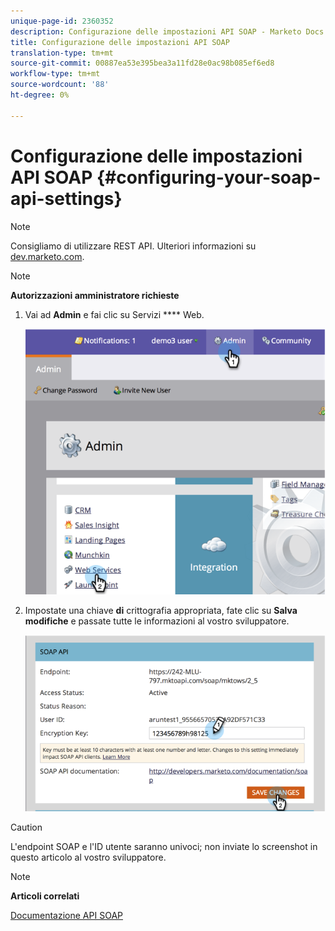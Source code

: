 ```yaml
---
unique-page-id: 2360352
description: Configurazione delle impostazioni API SOAP - Marketo Docs - Documentazione prodotto
title: Configurazione delle impostazioni API SOAP
translation-type: tm+mt
source-git-commit: 00887ea53e395bea3a11fd28e0ac98b085ef6ed8
workflow-type: tm+mt
source-wordcount: '88'
ht-degree: 0%

---
```



# Configurazione delle impostazioni API SOAP {#configuring-your-soap-api-settings}

>[!NOTE]
>
>Consigliamo di utilizzare REST API. Ulteriori informazioni su [dev.marketo.com](http://developers.marketo.com/documentation/rest/).

>[!NOTE]
>
>**Autorizzazioni amministratore richieste**

1. Vai ad **Admin** e fai clic su Servizi **** Web.

   ![](assets/image2014-9-19-10-3a58-3a11.png)

1. Impostate una chiave **di** crittografia appropriata, fate clic su **Salva modifiche** e passate tutte le informazioni al vostro sviluppatore.

   ![](assets/image2014-9-19-11-3a0-3a46.png)

>[!CAUTION]
>
>L&#39;endpoint SOAP e l&#39;ID utente saranno univoci; non inviate lo screenshot in questo articolo al vostro sviluppatore.

>[!NOTE]
>
>**Articoli correlati**
>
>[Documentazione API SOAP](http://developers.marketo.com/documentation/soap/)

